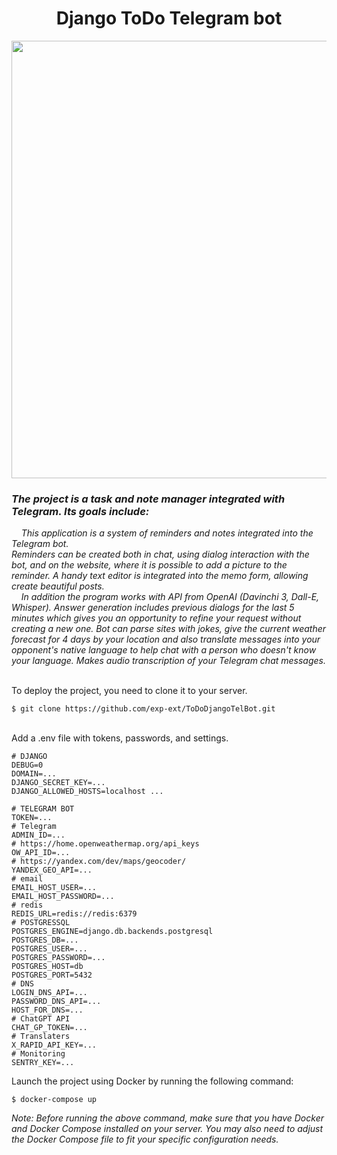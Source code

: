 <h1 align="center">Django ToDo Telegram bot</h1>
<p align="center"><img src="https://github.com/exp-ext/GitProjects/blob/main/pythons.png" width="700" /></p>
<div><h3><em>The project is a task and note manager integrated with Telegram. Its goals include:</em></h3>
<p><em>&nbsp; &nbsp; This application is a system of reminders and notes integrated into the Telegram bot. </em><br /><em>Reminders can be created both in chat, using dialog interaction with the bot, and on the website, where it is possible to add a picture to the reminder. A handy text editor is integrated into the memo form, allowing</em><br /><em> create beautiful posts.</em><br /><em>&nbsp; &nbsp; In addition the program works with API from OpenAI (Davinchi 3, Dall-E, Whisper). Answer generation includes previous dialogs for the last 5 minutes which gives you an opportunity to refine your request without creating a new one. Bot can parse sites with jokes, give the current weather forecast for 4 days by your location and also translate messages into your opponent's native language to help chat with a person who doesn't know your language. Makes audio transcription of your Telegram chat messages.</em></p>
<div class="w-[30px] flex flex-col relative items-end">&nbsp;</div>
<div class="w-[30px] flex flex-col relative items-end">To deploy the project, you need to clone it to your server.&nbsp;</div>

```
$ git clone https://github.com/exp-ext/ToDoDjangoTelBot.git
```

<div class="w-[30px] flex flex-col relative items-end">&nbsp;</div>
<div class="w-[30px] flex flex-col relative items-end">Add a .env file with tokens, passwords, and settings.</div>

```
# DJANGO
DEBUG=0
DOMAIN=...
DJANGO_SECRET_KEY=...
DJANGO_ALLOWED_HOSTS=localhost ...

# TELEGRAM BOT
TOKEN=...
# Telegram
ADMIN_ID=...
# https://home.openweathermap.org/api_keys
OW_API_ID=...
# https://yandex.com/dev/maps/geocoder/
YANDEX_GEO_API=...
# email
EMAIL_HOST_USER=...
EMAIL_HOST_PASSWORD=...
# redis
REDIS_URL=redis://redis:6379
# POSTGRESSQL
POSTGRES_ENGINE=django.db.backends.postgresql
POSTGRES_DB=...
POSTGRES_USER=...
POSTGRES_PASSWORD=...
POSTGRES_HOST=db
POSTGRES_PORT=5432
# DNS
LOGIN_DNS_API=...
PASSWORD_DNS_API=...
HOST_FOR_DNS=...
# ChatGPT API
CHAT_GP_TOKEN=...
# Translaters
X_RAPID_API_KEY=...
# Monitoring
SENTRY_KEY=...
```
<div class="w-[30px] flex flex-col relative items-end">Launch the project using Docker by running the following command:</div>

```
$ docker-compose up 
```

<p><em>Note: Before running the above command, make sure that you have Docker and Docker Compose installed on your server. You may also need to adjust the Docker Compose file to fit your specific configuration needs.</em></p>
<p>&nbsp;</p>
